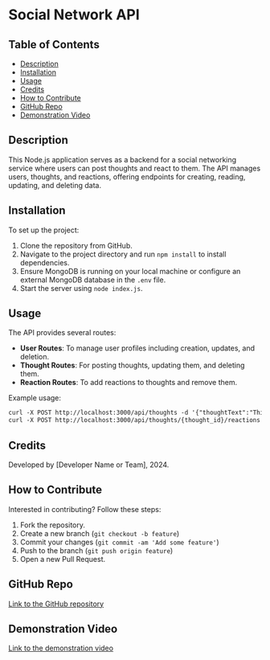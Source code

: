 
# Social Network API

## Table of Contents
- [Description](#description)
- [Installation](#installation)
- [Usage](#usage)
- [Credits](#credits)
- [How to Contribute](#how-to-contribute)
- [GitHub Repo](#github-repo)
- [Demonstration Video](#demonstration-video)

## Description
This Node.js application serves as a backend for a social networking service where users can post thoughts and react to them. The API manages users, thoughts, and reactions, offering endpoints for creating, reading, updating, and deleting data.

## Installation
To set up the project:
1. Clone the repository from GitHub.
2. Navigate to the project directory and run `npm install` to install dependencies.
3. Ensure MongoDB is running on your local machine or configure an external MongoDB database in the `.env` file.
4. Start the server using `node index.js`.

## Usage
The API provides several routes:
- **User Routes**: To manage user profiles including creation, updates, and deletion.
- **Thought Routes**: For posting thoughts, updating them, and deleting them.
- **Reaction Routes**: To add reactions to thoughts and remove them.

Example usage:
```md
curl -X POST http://localhost:3000/api/thoughts -d '{"thoughtText":"This is a sample thought", "username":"user1"}'
curl -X POST http://localhost:3000/api/thoughts/{thought_id}/reactions -d '{"reactionBody":"Great thought!", "username":"user2"}'
```

## Credits
Developed by [Developer Name or Team], 2024.

## How to Contribute
Interested in contributing? Follow these steps:
1. Fork the repository.
2. Create a new branch (`git checkout -b feature`)
3. Commit your changes (`git commit -am 'Add some feature'`)
4. Push to the branch (`git push origin feature`)
5. Open a new Pull Request.

## GitHub Repo
[Link to the GitHub repository](https://github.com/bradleytroll/social-network-API)

## Demonstration Video
[Link to the demonstration video](https://example.com)
